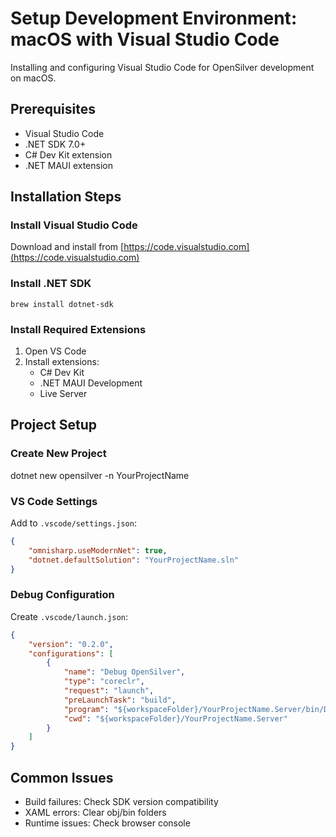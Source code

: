 # Setup Development Environment: macOS with Visual Studio Code

Installing and configuring Visual Studio Code for OpenSilver development on macOS.

## Prerequisites

- Visual Studio Code
- .NET SDK 7.0+
- C# Dev Kit extension
- .NET MAUI extension

## Installation Steps

### Install Visual Studio Code

Download and install from [https://code.visualstudio.com](https://code.visualstudio.com)

### Install .NET SDK
```brew
brew install dotnet-sdk
```
### Install Required Extensions

1. Open VS Code
2. Install extensions:
   - C# Dev Kit
   - .NET MAUI Development
   - Live Server

## Project Setup

### Create New Project

dotnet new opensilver -n YourProjectName

### VS Code Settings

Add to `.vscode/settings.json`:

```json
{
    "omnisharp.useModernNet": true,
    "dotnet.defaultSolution": "YourProjectName.sln"
}
```

### Debug Configuration 

Create `.vscode/launch.json`:

```json
{
    "version": "0.2.0",
    "configurations": [
        {
            "name": "Debug OpenSilver",
            "type": "coreclr",
            "request": "launch",
            "preLaunchTask": "build",
            "program": "${workspaceFolder}/YourProjectName.Server/bin/Debug/net7.0/YourProjectName.Server.dll",
            "cwd": "${workspaceFolder}/YourProjectName.Server"
        }
    ]
}
```

## Common Issues

- Build failures: Check SDK version compatibility
- XAML errors: Clear obj/bin folders
- Runtime issues: Check browser console